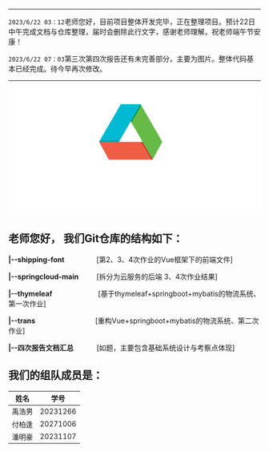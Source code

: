 
---
`2023/6/22 03：12`​​   老师您好，目前项目整体开发完毕，正在整理项目。预计22日中午完成文档与仓库整理，届时会删除此行文字，感谢老师理解，祝老师端午节安康！  

  
​`2023/6/22 07：03`​​  第三次第四次报告还有未完善部分，主要为图片。整体代码基本已经完成。待今早再次修改。

---
![我们的header](https://github.com/Iaven00/trans/blob/master/shipping_font/src/assets/shiptitle_white.png)


## 老师您好， 我们Git仓库的结构如下：

**|--shipping-font** 		&emsp;&emsp;&emsp; &emsp;[第2、3、4次作业的Vue框架下的前端文件]  

**|--springcloud-main** 	&emsp; &emsp;[拆分为云服务的后端 3、4次作业结果]  

**|--thymeleaf** 			&emsp;&emsp;&emsp;&emsp;&emsp; &emsp;[基于thymeleaf+springboot+mybatis的物流系统、第一次作业]  

**|--trans** &emsp; &emsp;&emsp;&emsp;&emsp;&emsp;&emsp;&emsp;[重构Vue+springboot+mybatis的物流系统、第二次作业]  

**|--四次报告文档汇总**&emsp; &emsp;&emsp;[如题，主要包含基础系统设计与考察点体现]  

## 我们的组队成员是：

| 姓名   | 学号     |
| -------- | ---------- |
| 禹浩男 | 20231266 |
| 付柏逢 | 20271006 |
| 潘明豪 | 20231107 |



